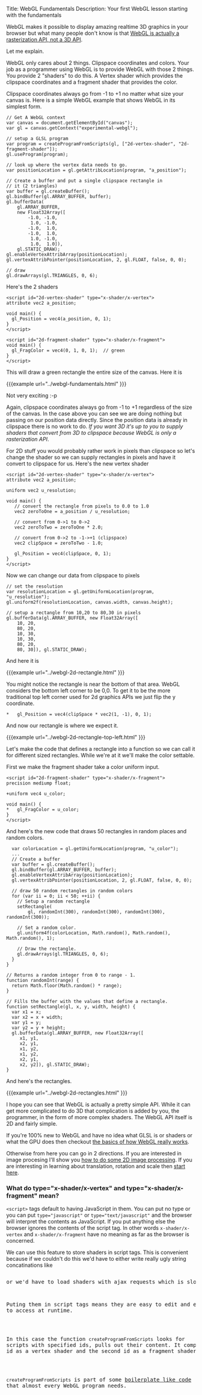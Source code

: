 Title: WebGL Fundamentals
Description: Your first WebGL lesson starting with the fundamentals

WebGL makes it possible to display amazing realtime 3D graphics in your
browser but what many people don't know is that
[WebGL is actually a rasterization API, not a 3D API](webgl-2d-vs-3d-library.html).

Let me explain.

WebGL only cares about 2 things. Clipspace coordinates and colors.
Your job as a programmer using WebGL is to provide WebGL with those 2 things.
You provide 2 "shaders" to do this. A Vertex shader which provides the
clipspace coordinates and a fragment shader that provides the color.

Clipspace coordinates always go from -1 to +1 no matter what size your
canvas is. Here is a simple WebGL example that shows WebGL in its simplest form.

    // Get A WebGL context
    var canvas = document.getElementById("canvas");
    var gl = canvas.getContext("experimental-webgl");

    // setup a GLSL program
    var program = createProgramFromScripts(gl, ["2d-vertex-shader", "2d-fragment-shader"]);
    gl.useProgram(program);

    // look up where the vertex data needs to go.
    var positionLocation = gl.getAttribLocation(program, "a_position");

    // Create a buffer and put a single clipspace rectangle in
    // it (2 triangles)
    var buffer = gl.createBuffer();
    gl.bindBuffer(gl.ARRAY_BUFFER, buffer);
    gl.bufferData(
        gl.ARRAY_BUFFER,
        new Float32Array([
            -1.0, -1.0,
             1.0, -1.0,
            -1.0,  1.0,
            -1.0,  1.0,
             1.0, -1.0,
             1.0,  1.0]),
        gl.STATIC_DRAW);
    gl.enableVertexAttribArray(positionLocation);
    gl.vertexAttribPointer(positionLocation, 2, gl.FLOAT, false, 0, 0);

    // draw
    gl.drawArrays(gl.TRIANGLES, 0, 6);

Here's the 2 shaders

    <script id="2d-vertex-shader" type="x-shader/x-vertex">
    attribute vec2 a_position;

    void main() {
      gl_Position = vec4(a_position, 0, 1);
    }
    </script>

    <script id="2d-fragment-shader" type="x-shader/x-fragment">
    void main() {
      gl_FragColor = vec4(0, 1, 0, 1);  // green
    }
    </script>

This will draw a green rectangle the entire size of the canvas. Here it is

{{{example url="../webgl-fundamentals.html" }}}

Not very exciting :-p

Again, clipspace coordinates always go from -1 to +1 regardless of the
size of the canvas. In the case above you can see we are doing nothing
but passing on our position data directly. Since the position data is
already in clipspace there is no work to do. *If you want 3D it's up to you
to supply shaders that convert from 3D to clipspace because WebGL is only
a rasterization API*.

For 2D stuff you would probably rather work in pixels than clipspace so
let's change the shader so we can supply rectangles in pixels and have
it convert to clipspace for us. Here's the new vertex shader

    <script id="2d-vertex-shader" type="x-shader/x-vertex">
    attribute vec2 a_position;

    uniform vec2 u_resolution;

    void main() {
       // convert the rectangle from pixels to 0.0 to 1.0
       vec2 zeroToOne = a_position / u_resolution;

       // convert from 0->1 to 0->2
       vec2 zeroToTwo = zeroToOne * 2.0;

       // convert from 0->2 to -1->+1 (clipspace)
       vec2 clipSpace = zeroToTwo - 1.0;

       gl_Position = vec4(clipSpace, 0, 1);
    }
    </script>

Now we can change our data from clipspace to pixels

    // set the resolution
    var resolutionLocation = gl.getUniformLocation(program, "u_resolution");
    gl.uniform2f(resolutionLocation, canvas.width, canvas.height);

    // setup a rectangle from 10,20 to 80,30 in pixels
    gl.bufferData(gl.ARRAY_BUFFER, new Float32Array([
        10, 20,
        80, 20,
        10, 30,
        10, 30,
        80, 20,
        80, 30]), gl.STATIC_DRAW);

And here it is

{{{example url="../webgl-2d-rectangle.html" }}}

You might notice the rectangle is near the bottom of that area. WebGL considers the bottom left
corner to be 0,0. To get it to be the more traditional top left corner used for 2d graphics APIs
we just flip the y coordinate.

    *   gl_Position = vec4(clipSpace * vec2(1, -1), 0, 1);

And now our rectangle is where we expect it.

{{{example url="../webgl-2d-rectangle-top-left.html" }}}

Let's make the code that defines a rectangle into a function so
we can call it for different sized rectangles. While we're at it
we'll make the color settable.

First we make the fragment shader take a color uniform input.

    <script id="2d-fragment-shader" type="x-shader/x-fragment">
    precision mediump float;

    +uniform vec4 u_color;

    void main() {
    *   gl_FragColor = u_color;
    }
    </script>

And here's the new code that draws 50 rectangles in random places and random colors.

      var colorLocation = gl.getUniformLocation(program, "u_color");
      ...
      // Create a buffer
      var buffer = gl.createBuffer();
      gl.bindBuffer(gl.ARRAY_BUFFER, buffer);
      gl.enableVertexAttribArray(positionLocation);
      gl.vertexAttribPointer(positionLocation, 2, gl.FLOAT, false, 0, 0);

      // draw 50 random rectangles in random colors
      for (var ii = 0; ii < 50; ++ii) {
        // Setup a random rectangle
        setRectangle(
            gl, randomInt(300), randomInt(300), randomInt(300), randomInt(300));

        // Set a random color.
        gl.uniform4f(colorLocation, Math.random(), Math.random(), Math.random(), 1);

        // Draw the rectangle.
        gl.drawArrays(gl.TRIANGLES, 0, 6);
      }
    }

    // Returns a random integer from 0 to range - 1.
    function randomInt(range) {
      return Math.floor(Math.random() * range);
    }

    // Fills the buffer with the values that define a rectangle.
    function setRectangle(gl, x, y, width, height) {
      var x1 = x;
      var x2 = x + width;
      var y1 = y;
      var y2 = y + height;
      gl.bufferData(gl.ARRAY_BUFFER, new Float32Array([
         x1, y1,
         x2, y1,
         x1, y2,
         x1, y2,
         x2, y1,
         x2, y2]), gl.STATIC_DRAW);
    }

And here's the rectangles.

{{{example url="../webgl-2d-rectangles.html" }}}

I hope you can see that WebGL is actually a pretty simple API.
While it can get more complicated to do 3D that complication is
added by you, the programmer, in the form of more complex shaders.
The WebGL API itself is 2D and fairly simple.

If you're 100% new to WebGL and have no idea what GLSL is or shaders or what the GPU does
then checkout [the basics of how WebGL really works](webgl-how-it-works.html).

Otherwise from here you can go in 2 directions. If you are interested in image procesing
I'll show you [how to do some 2D image processing](webgl-image-processing.html).
If you are interesting in learning about translation,
rotation and scale then [start here](webgl-2d-translation.html).

<div class="webgl_bottombar">
<h3>What do type="x-shader/x-vertex" and type="x-shader/x-fragment" mean?</h3>
<p>
<code>&lt;script&gt;</code> tags default to having JavaScript in them.
You can put no type or you can put <code>type="javascript"</code> or
<code>type="text/javascript"</code> and the browser will interpret the
contents as JavaScript. If you put anything else the browser ignores the
contents of the script tag. In other words <code>x-shader/x-vertex</code>
and <code>x-shader/x-fragment</code> have no meaning as far as the browser
is concerned.</p>
<p>
We can use this feature to store shaders in script tags. This is convenient
because if we couldn't do this we'd have to either write really ugly
string concatinations like</p>
<pre class="prettyprint>
  var shaderSource =
    "void main() {\n" +
    "  gl_FragColor = vec4(1,0,0,1);\n" +
    "}";
</pre>
<p>or we'd have to load shaders with ajax requests which is slow and async.</p>
<p>Puting them in script tags means they are easy to edit and easy
to access at runtime.</p>
<p>
In this case the function <code>createProgramFromScripts</code> looks for
scripts with specified ids, pulls out their content. It compiles the first
id as a vertex shader and the second id as a fragment shader.
</p>
<p>
<code>createProgramFromScripts</code> is part of some <a href="webgl-boilerplate.html">boilerplate like code</a>
that almost every WebGL program needs.
</p>
</div>
